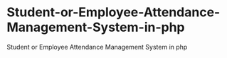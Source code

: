 # Student-or-Employee-Attendance-Management-System-in-php
Student or Employee Attendance Management System in php
